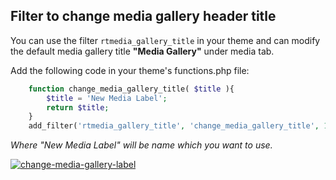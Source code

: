 ##  Filter to change media gallery header title

You can use the filter `rtmedia_gallery_title` in your theme and can modify the default media gallery title  **"Media Gallery"** under media tab.

Add the following code in your theme's functions.php file:
```php
	function change_media_gallery_title( $title ){
		$title = 'New Media Label';
		return $title;
	}
	add_filter('rtmedia_gallery_title', 'change_media_gallery_title', 10, 1);
```

_Where "New Media Label" will be name which you want to use._

[![change-media-gallery-label](https://cloud.githubusercontent.com/assets/7771963/8180814/799e090a-143e-11e5-8636-d8341f69fdfc.png)](https://cloud.githubusercontent.com/assets/7771963/8180814/799e090a-143e-11e5-8636-d8341f69fdfc.png)
